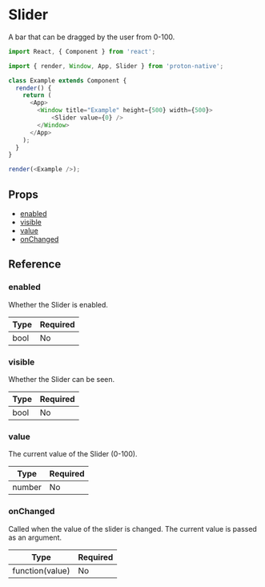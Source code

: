 # Slider

A bar that can be dragged by the user from 0-100.

```javascript
import React, { Component } from 'react';

import { render, Window, App, Slider } from 'proton-native';

class Example extends Component {
  render() {
    return (
      <App>
        <Window title="Example" height={500} width={500}>
            <Slider value={0} />
        </Window>
      </App>
    );
  }
}

render(<Example />);
```

## Props

- [enabled](#enabled)
- [visible](#visible)
- [value](#value)
- [onChanged](#onChanged)

## Reference

### enabled

Whether the Slider is enabled.

| **Type** | **Required** |
| --- | --- |
| bool | No |

### visible

Whether the Slider can be seen.

| **Type** | **Required** |
| --- | --- |
| bool | No |

### value

The current value of the Slider (0-100).

| **Type** | **Required** |
| --- | --- |
| number | No |

### onChanged

Called when the value of the slider is changed. The current value is passed as an argument.

| **Type** | **Required** |
| --- | --- |
| function(value) | No |